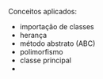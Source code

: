 Conceitos aplicados:
- importação de classes
- herança
- método abstrato (ABC)
- polimorfismo
- classe principal
- 
